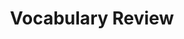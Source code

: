 ---
title: Vocabulary Review

source:
- title: Common Core Basics
  subject: Social Studies
  chapter: 4
  toc_type: Lesson Review
  toc_number: 4.2
  pages: 158 - 161

vocabulary:
- alliances
- diplomatic
- established
- foreign policy
- obtain
- ratify
- supporting details
  
questions:
  - number: 1
    text: The United States entered into several military __________ in the years following World War II as a way to discourage any nation from attacking a member country.
    choice:
      - option: alliances
      - option: diplomatic
      - option: established
      - option: foreign policy
      - option: obtain
      - option: ratify
      - option: supporting details
    answer: 
      - option: alliances
  - number: 2
    text: Several oil-producing countries __________ OPEC to regulate world oil prices.
    choice:
      - option: alliances
      - option: diplomatic
      - option: established
      - option: foreign policy
      - option: obtain
      - option: ratify
      - option: supporting details
    answer: 
      - option: established
  - number: 3
    text: Today US __________ includes a commitment to fight terrorism both at home and abroad.
    choice:
      - option: alliances
      - option: diplomatic
      - option: established
      - option: foreign policy
      - option: obtain
      - option: ratify
      - option: supporting details
    answer: 
      - option: foreign policy
  - number: 4
    text: The United States was the first country to __________ the UN charter.
    choice:
      - option: alliances
      - option: diplomatic
      - option: established
      - option: foreign policy
      - option: obtain
      - option: ratify
      - option: supporting details
    answer: 
      - option: ratify
  - number: 5
    text: Economic organizations help member countries __________ better markets for their exports.
    choice:
      - option: alliances
      - option: diplomatic
      - option: established
      - option: foreign policy
      - option: obtain
      - option: ratify
      - option: supporting details
    answer: 
      - option: established
  - number: 6
    text: The UN is the world's largest __________ organization.
    choice:
      - option: alliances
      - option: diplomatic
      - option: established
      - option: foreign policy
      - option: obtain
      - option: ratify
      - option: supporting details
    answer: 
      - option: diplomatic

layout: cc_review
---